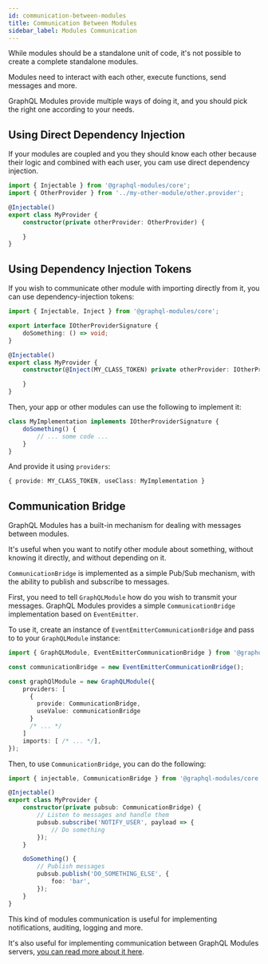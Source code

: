 ```yaml
---
id: communication-between-modules
title: Communication Between Modules
sidebar_label: Modules Communication
---
```


While modules should be a standalone unit of code, it's not possible to create a complete standalone modules.

Modules need to interact with each other, execute functions, send messages and more.

GraphQL Modules provide multiple ways of doing it, and you should pick the right one according to your needs.

## Using Direct Dependency Injection

If your modules are coupled and you they should know each other because their logic and combined with each user, you cam use direct dependency injection.

```typescript
import { Injectable } from '@graphql-modules/core';
import { OtherProvider } from '../my-other-module/other.provider';

@Injectable()
export class MyProvider {
    constructor(private otherProvider: OtherProvider) {

    }
}
```

## Using Dependency Injection Tokens

If you wish to communicate other module with importing directly from it, you can use dependency-injection tokens:

```typescript
import { Injectable, Inject } from '@graphql-modules/core';

export interface IOtherProviderSignature {
    doSomething: () => void;
}

@Injectable()
export class MyProvider {
    constructor(@Inject(MY_CLASS_TOKEN) private otherProvider: IOtherProviderSignature) {

    }
}
```

Then, your app or other modules can use the following to implement it:

```typescript
class MyImplementation implements IOtherProviderSignature {
    doSomething() {
        // ... some code ...
    }
}
```

And provide it using `providers`:

```typescript
{ provide: MY_CLASS_TOKEN, useClass: MyImplementation }
```

## Communication Bridge

GraphQL Modules has a built-in mechanism for dealing with messages between modules.

It's useful when you want to notify other module about something, without knowing it directly, and without depending on it.

`CommunicationBridge` is implemented as a simple Pub/Sub mechanism, with the ability to publish and subscribe to messages.

First, you need to tell `GraphQLModule` how do you wish to transmit your messages. GraphQL Modules provides a simple `CommunicationBridge` implementation based on `EventEmitter`.

To use it, create an instance of `EventEmitterCommunicationBridge` and pass to to your `GraphQLModule` instance:

```typescript
import { GraphQLModule, EventEmitterCommunicationBridge } from '@graphql-modules/core';

const communicationBridge = new EventEmitterCommunicationBridge();

const graphQlModule = new GraphQLModule({
    providers: [
      {
        provide: CommunicationBridge,
        useValue: communicationBridge
      }
      /* ... */
    ]
    imports: [ /* ... */],
});
```

Then, to use `CommunicationBridge`, you can do the following:

```typescript
import { injectable, CommunicationBridge } from '@graphql-modules/core';

@Injectable()
export class MyProvider {
    constructor(private pubsub: CommunicationBridge) {
        // Listen to messages and handle them
        pubsub.subscribe('NOTIFY_USER', payload => {
            // Do something
        });
    }

    doSomething() {
        // Publish messages
        pubsub.publish('DO_SOMETHING_ELSE', {
            foo: 'bar',
        });
    }
}
```

This kind of modules communication is useful for implementing notifications, auditing, logging and more.

It's also useful for implementing communication between GraphQL Modules servers, [you can read more about it here](/TODO).
